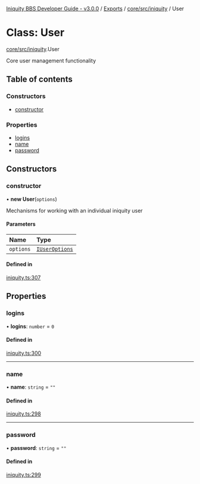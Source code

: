 [Iniquity BBS Developer Guide - v3.0.0](../README.md) / [Exports](../modules.md) / [core/src/iniquity](../modules/core_src_iniquity.md) / User

# Class: User

[core/src/iniquity](../modules/core_src_iniquity.md).User

Core user management functionality

## Table of contents

### Constructors

- [constructor](core_src_iniquity.User.md#constructor)

### Properties

- [logins](core_src_iniquity.User.md#logins)
- [name](core_src_iniquity.User.md#name)
- [password](core_src_iniquity.User.md#password)

## Constructors

### constructor

• **new User**(`options`)

Mechanisms for working with an individual iniquity user

#### Parameters

| Name | Type |
| :------ | :------ |
| `options` | [`IUserOptions`](../interfaces/core_src_iniquity.IUserOptions.md) |

#### Defined in

[iniquity.ts:307](https://github.com/iniquitybbs/iniquity/blob/37cea5c/packages/core/src/iniquity.ts#L307)

## Properties

### logins

• **logins**: `number` = `0`

#### Defined in

[iniquity.ts:300](https://github.com/iniquitybbs/iniquity/blob/37cea5c/packages/core/src/iniquity.ts#L300)

___

### name

• **name**: `string` = `""`

#### Defined in

[iniquity.ts:298](https://github.com/iniquitybbs/iniquity/blob/37cea5c/packages/core/src/iniquity.ts#L298)

___

### password

• **password**: `string` = `""`

#### Defined in

[iniquity.ts:299](https://github.com/iniquitybbs/iniquity/blob/37cea5c/packages/core/src/iniquity.ts#L299)
